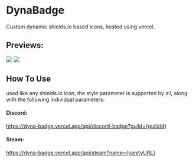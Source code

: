 # DynaBadge
Custom dynamic shields.io based icons, hosted using vercel.
## Previews:
[![](https://dyna-badge.vercel.app/api/discord-badge?guild=1172358268530729020)]()
[![](https://dyna-badge.vercel.app/api/steam?name=kran27)]()
## How To Use
used like any shields.io icon, the style parameter is supported by all, along with the following individual parameters:
#### Discord:
https://dyna-badge.vercel.app/api/discord-badge?guild={guildId}
#### Steam:
https://dyna-badge.vercel.app/api/steam?name={vanityURL}
